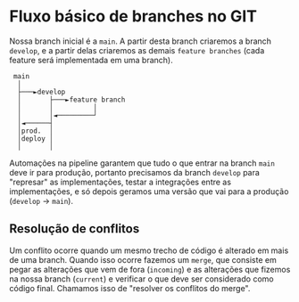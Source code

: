 # Fluxo básico de branches no GIT

Nossa branch inicial é a `main`. A partir desta branch criaremos a branch `develop`, e a partir delas criaremos as demais `feature branches` (cada feature será implementada em uma branch).

```
 main
  │
  ├───►develop
  │       ├───►feature branch
  │       │          │
  │       │◄─────────┘
  │◄──────┤
  │prod.  │
  │deploy │
  │       │
```

Automações na pipeline garantem que tudo o que entrar na branch `main` deve ir para produção, portanto precisamos da branch `develop` para "represar" as implementações, testar a integrações entre as implementações, e só depois geramos uma versão que vai para a produção (`develop` -> `main`).

## Resolução de conflitos

Um conflito ocorre quando um mesmo trecho de código é alterado em mais de uma branch. Quando isso ocorre fazemos um `merge`, que consiste em pegar as alterações que vem de fora (`incoming`) e as alterações que fizemos na nossa branch (`current`) e verificar o que deve ser considerado como código final. Chamamos isso de "resolver os conflitos do merge".